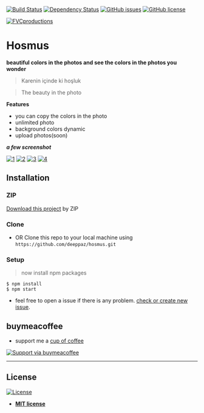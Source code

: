 
[![Build Status](http://img.shields.io/travis/badges/badgerbadgerbadger.svg?style=flat-square)](https://travis-ci.org/badges/badgerbadgerbadger) [![Dependency Status](https://img.shields.io/badge/dependencies-up%20to%20date-brightgreen)](https://gemnasium.com/badges/badgerbadgerbadger) [![GitHub issues](https://img.shields.io/github/issues/Naereen/StrapDown.js.svg)](https://GitHub.com/Naereen/StrapDown.js/issues/) [![GitHub license](https://img.shields.io/github/license/Naereen/StrapDown.js.svg)](https://github.com/Naereen/StrapDown.js/blob/master/LICENSE)

<a href="https://hosmus.com"><img src="https://hosmus.com/logo.png" title="FVCproductions" alt="FVCproductions"></a>

# Hosmus
**beautiful colors in the photos and see the colors in the photos you wonder**
> Karenin içinde ki hoşluk

> The beauty in the photo

**Features**

- you can copy the colors in the photo
- unlimited photo
- background colors dynamic
- upload photos(soon)



***a few screenshot***

[![1](https://i.imgur.com/4A9HloR.png)]()
[![2](https://i.imgur.com/2b4q9zE.png)]()
[![3](https://i.imgur.com/R9AU6zB.png)]()
[![4](https://i.imgur.com/lj3TZuR.png)]()


## Installation

### ZIP
<a href="https://github.com/deeppaz/hosmus/archive/master.zip" target="_blank">Download this project</a> by ZIP 

### Clone

- OR Clone this repo to your local machine using `https://github.com/deeppaz/hosmus.git`

### Setup

> now install npm packages

```shell
$ npm install
$ npm start
```

- feel free to open a issue if there is any problem. <a href="https://github.com/deeppaz/hosmus/issues" target="_blank">check or create new issue</a>.

## buymeacoffee 

- support me a <a href="https://www.buymeacoffee.com/pure" target="_blank">cup of coffee</a>

[![Support via buymeacoffee](https://cdn.buymeacoffee.com/buttons/default-orange.png)](https://www.buymeacoffee.com/pure)


---

## License

[![License](http://img.shields.io/:license-mit-blue.svg?style=flat-square)](http://badges.mit-license.org)

- **[MIT license](http://opensource.org/licenses/mit-license.php)**